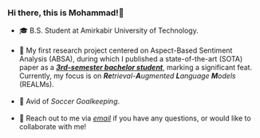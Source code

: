### Hi there, this is Mohammad!👋

- 🎓 B.S. Student at Amirkabir University of Technology.<br><br>
- 🔭 My first research project centered on Aspect-Based Sentiment Analysis (ABSA), during which I published a state-of-the-art (SOTA) paper as a <b><u><i>3rd-semester bachelor student</i></u></b>, marking a significant feat. Currently, my focus is on <i><b>Re</b>trieval-<b>A</b>ugmented <b>L</b>anguage <b>M</b>odels</i> (REALMs).<br><br>
- 🏃 Avid of <i>Soccer Goalkeeping</i>.<br><br>
- 💬 Reach out to me via <a href="mailto:mghiasvandm1@gmail.com"><i>email</i></a> if you have any questions, or would like to collaborate with me!
